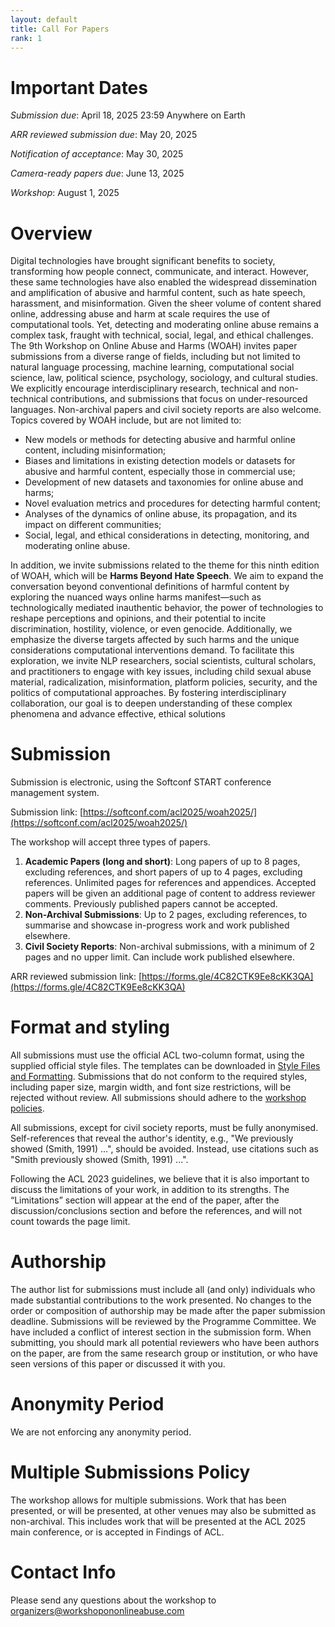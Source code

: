 ```yaml
---
layout: default
title: Call For Papers
rank: 1
---
```


# Important Dates
*Submission due*: 		April 18, 2025 23:59 Anywhere on Earth

*ARR reviewed submission due*: May 20, 2025

*Notification of acceptance*:       May 30, 2025

*Camera-ready papers due*: 	June 13, 2025

*Workshop*: 			August 1, 2025

# Overview

Digital technologies have brought significant benefits to society, transforming how people connect, communicate, and interact. However, these same technologies have also enabled the widespread dissemination and amplification of abusive and harmful content, such as hate speech, harassment, and misinformation. Given the sheer volume of content shared online, addressing abuse and harm at scale requires the use of computational tools. Yet, detecting and moderating online abuse remains a complex task, fraught with technical, social, legal, and ethical challenges.
The 9th Workshop on Online Abuse and Harms (WOAH) invites paper submissions from a diverse range of fields, including but not limited to natural language processing, machine learning, computational social science, law, political science, psychology, sociology, and cultural studies. We explicitly encourage interdisciplinary research, technical and non-technical contributions, and submissions that focus on under-resourced languages. Non-archival papers and civil society reports are also welcome.
Topics covered by WOAH include, but are not limited to:
- New models or methods for detecting abusive and harmful online content, including misinformation;
- Biases and limitations in existing detection models or datasets for abusive and harmful content, especially those in commercial use;
- Development of new datasets and taxonomies for online abuse and harms;
- Novel evaluation metrics and procedures for detecting harmful content;
- Analyses of the dynamics of online abuse, its propagation, and its impact on different communities;
- Social, legal, and ethical considerations in detecting, monitoring, and moderating online abuse.


In addition, we invite submissions related to the theme for this ninth edition of WOAH, which will be **Harms Beyond Hate Speech**. We aim to expand the conversation beyond conventional definitions of harmful content by exploring the nuanced ways online harms manifest—such as technologically mediated inauthentic behavior, the power of technologies to reshape perceptions and opinions, and their potential to incite discrimination, hostility, violence, or even genocide. Additionally, we emphasize the diverse targets affected by such harms and the unique considerations computational interventions demand. To facilitate this exploration, we invite NLP researchers, social scientists, cultural scholars, and practitioners to engage with key issues, including child sexual abuse material, radicalization, misinformation, platform policies, security, and the politics of computational approaches. By fostering interdisciplinary collaboration, our goal is to deepen understanding of these complex phenomena and advance effective, ethical solutions


# Submission

Submission is electronic, using the Softconf START conference management system.

Submission link: [https://softconf.com/acl2025/woah2025/](https://softconf.com/acl2025/woah2025/)

The workshop will accept three types of papers.
1. **Academic Papers (long and short)**: Long papers of up to 8 pages, excluding references, and short papers of up to 4 pages, excluding references. Unlimited pages for references and appendices. Accepted papers will be given an additional page of content to address reviewer comments. Previously published papers cannot be accepted.
2. **Non-Archival Submissions**: Up to 2 pages, excluding references, to summarise and showcase in-progress work and work  published elsewhere.
3. **Civil Society Reports**: Non-archival submissions, with a minimum of 2 pages and no upper limit. Can include work published elsewhere.

ARR reviewed submission link: [https://forms.gle/4C82CTK9Ee8cKK3QA](https://forms.gle/4C82CTK9Ee8cKK3QA)

# Format and styling

All submissions must use the official ACL two-column format, using the supplied official style files. The templates can be downloaded in [Style Files and Formatting](https://github.com/acl-org/acl-style-files). Submissions that do not conform to the required styles, including paper size, margin width, and font size restrictions, will be rejected without review. All submissions should adhere to the [workshop policies](https://www.workshopononlineabuse.com/policies.html).

All submissions, except for civil society reports, must be fully anonymised. Self-references that reveal the author's identity, e.g., "We previously showed (Smith, 1991) ...", should be avoided. Instead, use citations such as "Smith previously showed (Smith, 1991) ...".

Following the ACL 2023 guidelines, we believe that it is also important to discuss the limitations of your work, in addition to its strengths. The “Limitations” section will appear at the end of the paper, after the discussion/conclusions section and before the references, and will not count towards the page limit.

# Authorship

The author list for submissions must include all (and only) individuals who made substantial contributions to the work presented. No changes to the order or composition of authorship may be made after the paper submission deadline.
Submissions will be reviewed by the Programme Committee. We have included a conflict of interest section in the submission form. When submitting, you should mark all potential reviewers who have been authors on the paper, are from the same research group or institution, or who have seen versions of this paper or discussed it with you.

# Anonymity Period

We are not enforcing any anonymity period.

# Multiple Submissions Policy

The workshop allows for multiple submissions. Work that has been presented, or will be presented, at other venues may also be submitted as non-archival. This includes work that will be presented at the ACL 2025 main conference, or is accepted in Findings of ACL.

# Contact Info

Please send any questions about the workshop to <a href="mailto:organizers@workshopononlineabuse.com">organizers@workshopononlineabuse.com</a>
